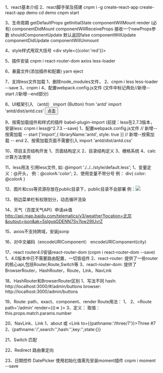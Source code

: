 1、react基本介绍
2、react脚手架及搭建
    cnpm i -g create-react-app 
    create-react-app demo
    cd demo 
    cnpm start

3、生命周期
    getDefaultProps
    getInitialState
    componentWillMount
    render  (必有)
    componentDidMount
    componentWillReceiveProps       接收一个newProps参数
    shouldComponentUpdate           默认返回false
    componentWillUpdate
    componentDidUpdate
    componentWillUnmount

4、style样式用双大括号
    <div style={{color:'red'}}></div>

5、插件安装
    cnpm i react-router-dom axios less-loader

6、暴露文件(添加插件和配置)
    yarn eject

7、支持less文件加载
    1、删除node_modules文件，
    2、cnpm i less less-loader --save
    3、cnpm i
    4、配置webpack.config.js文件  (文件中标记两处//新增--start //新增--end部分)

8、UI框架引入 （antd）
    import {Button} from 'antd'
    import 'antd/dist/antd.css'
    <Button>点击</Button>

9、按需加载组件和样式的插件 babel-plugin-import (前提：less在2.7.3版本，安装less: cnpm i less@^2.7.3 --save)
    1、配置webpack.config.js文件
        // 新增--按需加载 -- start
            ['import',{
                libraryName:'antd',
                style: true
            }]
        // 新增--按需加载 -- end
    2、按需加载页面不需要引入 import 'antd/dist/antd.css'
    
10、项目主页结构开发
    1、页面结构定义
    2、目录结构定义
    3、栅格系统
    4、calc计算方法使用

11、less用法
    引用less文件, 如: @import './../../style/default.less';
    1、变量定义：@开头，
       例：@colorA:'color';
    2、使用变量不带分号
       例： div{
           color: @colorA
       }

12、图片和css等资源存放在public目录下，public目录不会部署
    例：<img src="assets/logo-ant.svg">

13、侧边菜单栏有权限划分，动态循环渲染

14、天气（百度天气API）申请ak值
    http://api.map.baidu.com/telematics/v3/weather?location=北京&output=json&ak=5slgyqGDENN7Sy7pw29IUvrZ

15、axios不支持跨域，安装jsonp

16、对中文编码（encodeURIComponent）
    encodeURIComponent(city)

17、react router4.0安装react-router-dom (cnpm i react-router-dom --save)
    1、4.0版本中已不需要路由配置，一切皆组件
    2、react-router: 提供了一些router的核心api,包括Router,Route,Switch等
    3、react-router-dom: 提供了BrowserRouter，HashRouter，Route，Link，NavLink

18、HashRouter和BrowserRouter区别
    1、写法不同
        hash: http://localhost:3000/#/admin/buttons
        browser: http://localhost:3000/admin/buttons

19、Route: path、exact、component、render
    Route用法：
       1、 <Route path='/admin/ui/buttons' component={Buttons}/>
       2、<Route path='/admin' render={()=>
            <Admin>
                <Route path='/admin/home' component={Home}/>
            </Admin>
          </Route>
       }>
       3、定义： <Route path="/three/:number" /> 取值：this.props.match.params.number

20、NavLink、Link
    1、<Link to="/about">about</Link> 或 <Link to={{pathname:'/three/7'}}>Three #7</Link>
    2、{pathname:'/',search:'',hash:'',key:'',state:{}}

21、Switch  匹配
    <Switch>
        <Route path="/admin/ui/buttons" component={Button} />
        <Route path="/admin/ui/modals" component={Modals} />
        <Route path="/admin/ui/loading" component={Loading} />
    </Switch>

22、Redirect 路由重定向
    <Redirect to="/admin/home">

23、日期控件 DatePicker 使用初始化值需先安装moment插件
    cnpm i moment --save
